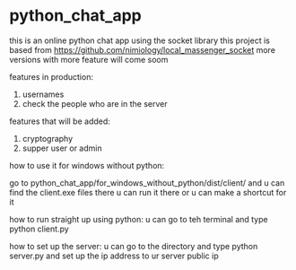 # python_chat_app

this is an online python chat app using the socket library
this project is based from https://github.com/nimiology/local_massenger_socket
more versions with more feature will come soom

features in production:
1. usernames
2. check the people who are in the server

features that will be added:
1. cryptography
2. supper user or admin

how to use it for windows without python:

go to python_chat_app/for_windows_without_python/dist/client/ and u can find the client.exe files there
u can run it there or u can make a shortcut for it

how to run straight up using python:
u can go to teh terminal and type python client.py

how to set up the server:
u can go to the directory and type python server.py and set up the ip address to ur server public ip
